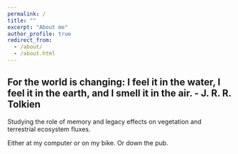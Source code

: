 ```yaml
---
permalink: /
title: ""
excerpt: "About me"
author_profile: true
redirect_from:
  - /about/
  - /about.html
---
```


## For the world is changing: I feel it in the water, I feel it in the earth, and I smell it in the air. - J. R. R. Tolkien


Studying the role of memory and legacy effects on vegetation and terrestrial ecosystem fluxes.

Either at my computer or on my bike. Or down the pub.
